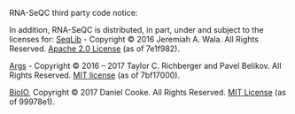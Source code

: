 RNA-SeQC third party code notice:

In addition, RNA-SeQC is distributed, in part, under and subject to the licenses for:
[SeqLib](https://github.com/walaj/SeqLib) - Copyright © 2016 Jeremiah A. Wala. All Rights Reserved.
[Apache 2.0 License](https://github.com/walaj/SeqLib/blob/master/LICENSE) (as of 7e1f982).

[Args](https://github.com/Taywee/args/) - Copyright © 2016 – 2017 Taylor C. Richberger and Pavel Belikov. All Rights Reserved.
[MIT license](https://github.com/Taywee/args/blob/master/LICENSE) (as of 7bf17000).

[BioIO](https://github.com/dancooke/bioio/), Copyright © 2017 Daniel Cooke. All Rights Reserved.
[MIT License](https://github.com/dancooke/bioio/blob/master/LICENSE) (as of 99978e1).
